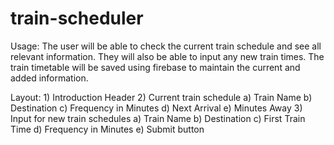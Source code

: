 # train-scheduler

Usage: The user will be able to check the current train schedule and see all relevant information. They will also be able to input any new train times. The train timetable will be saved using firebase to maintain the current and added information.

Layout:
    1) Introduction Header
    2) Current train schedule
        a) Train Name
        b) Destination
        c) Frequency in Minutes
        d) Next Arrival
        e) Minutes Away
    3) Input for new train schedules
        a) Train Name
        b) Destination
        c) First Train Time
        d) Frequency in Minutes
        e) Submit button
